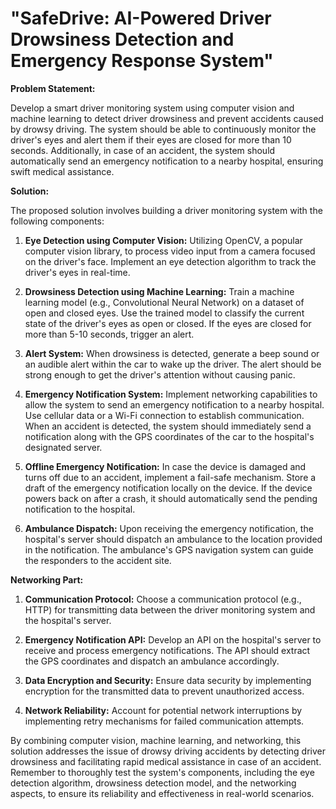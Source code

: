 # "SafeDrive: AI-Powered Driver Drowsiness Detection and Emergency Response System"

**Problem Statement:**

Develop a smart driver monitoring system using computer vision and machine learning to detect driver drowsiness and prevent accidents caused by drowsy driving. The system should be able to continuously monitor the driver's eyes and alert them if their eyes are closed for more than 10 seconds. Additionally, in case of an accident, the system should automatically send an emergency notification to a nearby hospital, ensuring swift medical assistance.

**Solution:**

The proposed solution involves building a driver monitoring system with the following components:

1. **Eye Detection using Computer Vision:**
   Utilizing OpenCV, a popular computer vision library, to process video input from a camera focused on the driver's face. Implement an eye detection algorithm to track the driver's eyes in real-time.

2. **Drowsiness Detection using Machine Learning:**
   Train a machine learning model (e.g., Convolutional Neural Network) on a dataset of open and closed eyes. Use the trained model to classify the current state of the driver's eyes as open or closed. If the eyes are closed for more than 5-10 seconds, trigger an alert.

3. **Alert System:**
   When drowsiness is detected, generate a beep sound or an audible alert within the car to wake up the driver. The alert should be strong enough to get the driver's attention without causing panic.

4. **Emergency Notification System:**
   Implement networking capabilities to allow the system to send an emergency notification to a nearby hospital. Use cellular data or a Wi-Fi connection to establish communication. When an accident is detected, the system should immediately send a notification along with the GPS coordinates of the car to the hospital's designated server.

5. **Offline Emergency Notification:**
   In case the device is damaged and turns off due to an accident, implement a fail-safe mechanism. Store a draft of the emergency notification locally on the device. If the device powers back on after a crash, it should automatically send the pending notification to the hospital.

6. **Ambulance Dispatch:**
   Upon receiving the emergency notification, the hospital's server should dispatch an ambulance to the location provided in the notification. The ambulance's GPS navigation system can guide the responders to the accident site.

**Networking Part:**

1. **Communication Protocol:**
   Choose a communication protocol (e.g., HTTP) for transmitting data between the driver monitoring system and the hospital's server.

2. **Emergency Notification API:**
   Develop an API on the hospital's server to receive and process emergency notifications. The API should extract the GPS coordinates and dispatch an ambulance accordingly.

3. **Data Encryption and Security:**
   Ensure data security by implementing encryption for the transmitted data to prevent unauthorized access.

4. **Network Reliability:**
   Account for potential network interruptions by implementing retry mechanisms for failed communication attempts.

By combining computer vision, machine learning, and networking, this solution addresses the issue of drowsy driving accidents by detecting driver drowsiness and facilitating rapid medical assistance in case of an accident. Remember to thoroughly test the system's components, including the eye detection algorithm, drowsiness detection model, and the networking aspects, to ensure its reliability and effectiveness in real-world scenarios.
